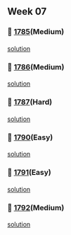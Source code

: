 ## Week 07
### 👀 [1785](https://leetcode.com/problemset/all/?search=1785&page=1)(Medium)
####
[solution](https://github.com/sojeongw/leet-code/blob/main/1785-minimum-elements-to-add-to-form-a-given-sum/1785-minimum-elements-to-add-to-form-a-given-sum.py)
####
### 👀 [1786](https://leetcode.com/problemset/all/?search=1786&page=1)(Medium)
####
[solution]()
####
### 👀 [1787](https://leetcode.com/problemset/all/?search=1787&page=1)(Hard)
####
[solution]()
####
### 👀 [1790](https://leetcode.com/problemset/all/?search=1790&page=1)(Easy)
####
[solution](https://github.com/sojeongw/leet-code/blob/main/1790-check-if-one-string-swap-can-make-strings-equal/1790-check-if-one-string-swap-can-make-strings-equal.py)
####
### 👀 [1791](https://leetcode.com/problemset/all/?search=1791&page=1)(Easy)
####
[solution](https://github.com/sojeongw/leet-code/blob/main/1791-find-center-of-star-graph/1791-find-center-of-star-graph.py)
####
### 👀 [1792](https://leetcode.com/problemset/all/?search=1792&page=1)(Medium)
####
[solution]()
####
